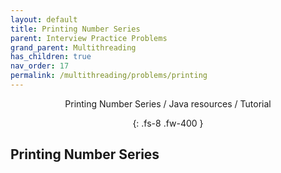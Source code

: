```yaml
---
layout: default
title: Printing Number Series
parent: Interview Practice Problems
grand_parent: Multithreading
has_children: true
nav_order: 17
permalink: /multithreading/problems/printing
---
```

<div align="center" markdown="1">
Printing Number Series / Java resources / Tutorial

{: .fs-8 .fw-400 }
</div>

## Printing Number Series